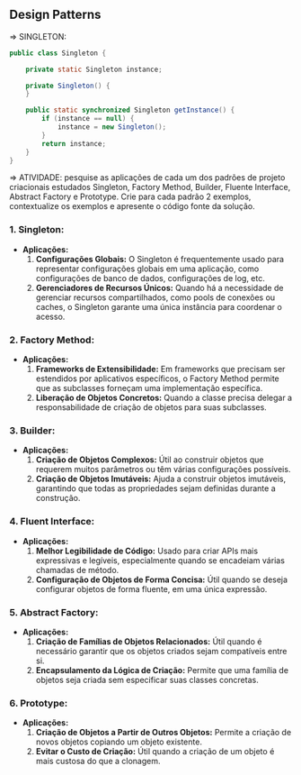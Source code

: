 <h2> Design Patterns </h2>

=> SINGLETON:
	
```java
public class Singleton {

    private static Singleton instance;

    private Singleton() {
    }

    public static synchronized Singleton getInstance() {
        if (instance == null) {
            instance = new Singleton();
        }
        return instance;
    }
}
````

=> ATIVIDADE: pesquise as aplicações de cada um dos padrões de projeto criacionais estudados Singleton, Factory Method, Builder, Fluente Interface, Abstract Factory e Prototype. Crie para cada padrão 2 exemplos, contextualize os exemplos e apresente o código fonte da solução.

### 1. Singleton:

- **Aplicações:**
    1. **Configurações Globais:** O Singleton é frequentemente usado para representar configurações globais em uma aplicação, como configurações de banco de dados, configurações de log, etc.
    2. **Gerenciadores de Recursos Únicos:** Quando há a necessidade de gerenciar recursos compartilhados, como pools de conexões ou caches, o Singleton garante uma única instância para coordenar o acesso.

### 2. Factory Method:

- **Aplicações:**
    1. **Frameworks de Extensibilidade:** Em frameworks que precisam ser estendidos por aplicativos específicos, o Factory Method permite que as subclasses forneçam uma implementação específica.
    2. **Liberação de Objetos Concretos:** Quando a classe precisa delegar a responsabilidade de criação de objetos para suas subclasses.

### 3. Builder:

- **Aplicações:**
    1. **Criação de Objetos Complexos:** Útil ao construir objetos que requerem muitos parâmetros ou têm várias configurações possíveis.
    2. **Criação de Objetos Imutáveis:** Ajuda a construir objetos imutáveis, garantindo que todas as propriedades sejam definidas durante a construção.

### 4. Fluent Interface:

- **Aplicações:**
    1. **Melhor Legibilidade de Código:** Usado para criar APIs mais expressivas e legíveis, especialmente quando se encadeiam várias chamadas de método.
    2. **Configuração de Objetos de Forma Concisa:** Útil quando se deseja configurar objetos de forma fluente, em uma única expressão.

### 5. Abstract Factory:

- **Aplicações:**
    1. **Criação de Famílias de Objetos Relacionados:** Útil quando é necessário garantir que os objetos criados sejam compatíveis entre si.
    2. **Encapsulamento da Lógica de Criação:** Permite que uma família de objetos seja criada sem especificar suas classes concretas.

### 6. Prototype:

- **Aplicações:**
    1. **Criação de Objetos a Partir de Outros Objetos:** Permite a criação de novos objetos copiando um objeto existente.
    2. **Evitar o Custo de Criação:** Útil quando a criação de um objeto é mais custosa do que a clonagem.